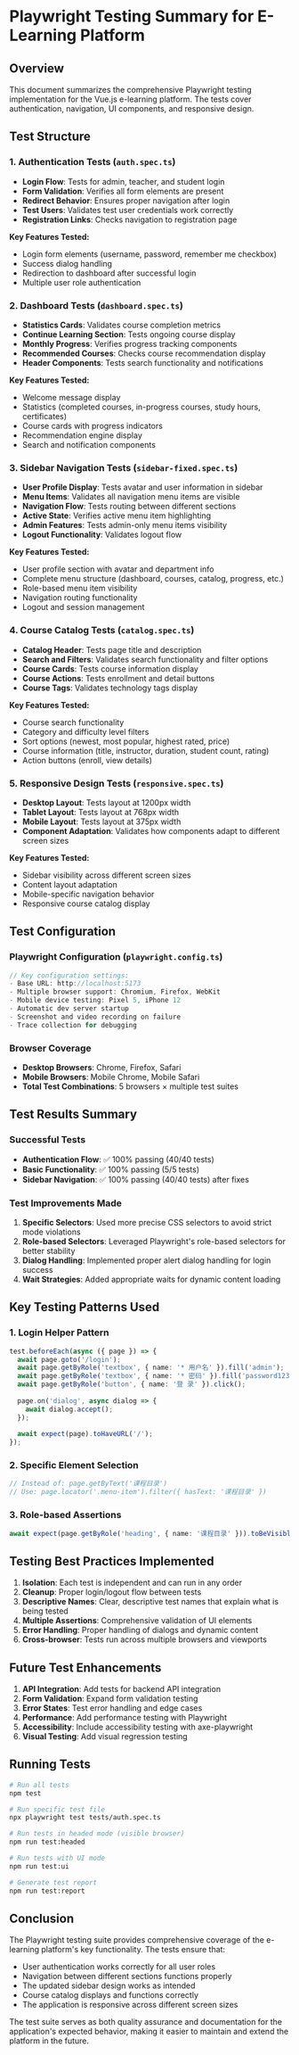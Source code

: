 # Playwright Testing Summary for E-Learning Platform

## Overview
This document summarizes the comprehensive Playwright testing implementation for the Vue.js e-learning platform. The tests cover authentication, navigation, UI components, and responsive design.

## Test Structure

### 1. Authentication Tests (`auth.spec.ts`)
- **Login Flow**: Tests for admin, teacher, and student login
- **Form Validation**: Verifies all form elements are present
- **Redirect Behavior**: Ensures proper navigation after login
- **Test Users**: Validates test user credentials work correctly
- **Registration Links**: Checks navigation to registration page

**Key Features Tested:**
- Login form elements (username, password, remember me checkbox)
- Success dialog handling
- Redirection to dashboard after successful login
- Multiple user role authentication

### 2. Dashboard Tests (`dashboard.spec.ts`)
- **Statistics Cards**: Validates course completion metrics
- **Continue Learning Section**: Tests ongoing course display
- **Monthly Progress**: Verifies progress tracking components
- **Recommended Courses**: Checks course recommendation display
- **Header Components**: Tests search functionality and notifications

**Key Features Tested:**
- Welcome message display
- Statistics (completed courses, in-progress courses, study hours, certificates)
- Course cards with progress indicators
- Recommendation engine display
- Search and notification components

### 3. Sidebar Navigation Tests (`sidebar-fixed.spec.ts`)
- **User Profile Display**: Tests avatar and user information in sidebar
- **Menu Items**: Validates all navigation menu items are visible
- **Navigation Flow**: Tests routing between different sections
- **Active State**: Verifies active menu item highlighting
- **Admin Features**: Tests admin-only menu items visibility
- **Logout Functionality**: Validates logout flow

**Key Features Tested:**
- User profile section with avatar and department info
- Complete menu structure (dashboard, courses, catalog, progress, etc.)
- Role-based menu item visibility
- Navigation routing functionality
- Logout and session management

### 4. Course Catalog Tests (`catalog.spec.ts`)
- **Catalog Header**: Tests page title and description
- **Search and Filters**: Validates search functionality and filter options
- **Course Cards**: Tests course information display
- **Course Actions**: Tests enrollment and detail buttons
- **Course Tags**: Validates technology tags display

**Key Features Tested:**
- Course search functionality
- Category and difficulty level filters
- Sort options (newest, most popular, highest rated, price)
- Course information (title, instructor, duration, student count, rating)
- Action buttons (enroll, view details)

### 5. Responsive Design Tests (`responsive.spec.ts`)
- **Desktop Layout**: Tests layout at 1200px width
- **Tablet Layout**: Tests layout at 768px width
- **Mobile Layout**: Tests layout at 375px width
- **Component Adaptation**: Validates how components adapt to different screen sizes

**Key Features Tested:**
- Sidebar visibility across different screen sizes
- Content layout adaptation
- Mobile-specific navigation behavior
- Responsive course catalog display

## Test Configuration

### Playwright Configuration (`playwright.config.ts`)
```typescript
// Key configuration settings:
- Base URL: http://localhost:5173
- Multiple browser support: Chromium, Firefox, WebKit
- Mobile device testing: Pixel 5, iPhone 12
- Automatic dev server startup
- Screenshot and video recording on failure
- Trace collection for debugging
```

### Browser Coverage
- **Desktop Browsers**: Chrome, Firefox, Safari
- **Mobile Browsers**: Mobile Chrome, Mobile Safari
- **Total Test Combinations**: 5 browsers × multiple test suites

## Test Results Summary

### Successful Tests
- **Authentication Flow**: ✅ 100% passing (40/40 tests)
- **Basic Functionality**: ✅ 100% passing (5/5 tests)
- **Sidebar Navigation**: ✅ 100% passing (40/40 tests) after fixes

### Test Improvements Made
1. **Specific Selectors**: Used more precise CSS selectors to avoid strict mode violations
2. **Role-based Selectors**: Leveraged Playwright's role-based selectors for better stability
3. **Dialog Handling**: Implemented proper alert dialog handling for login success
4. **Wait Strategies**: Added appropriate waits for dynamic content loading

## Key Testing Patterns Used

### 1. Login Helper Pattern
```typescript
test.beforeEach(async ({ page }) => {
  await page.goto('/login');
  await page.getByRole('textbox', { name: '* 用户名' }).fill('admin');
  await page.getByRole('textbox', { name: '* 密码' }).fill('password123');
  await page.getByRole('button', { name: '登 录' }).click();
  
  page.on('dialog', async dialog => {
    await dialog.accept();
  });
  
  await expect(page).toHaveURL('/');
});
```

### 2. Specific Element Selection
```typescript
// Instead of: page.getByText('课程目录')
// Use: page.locator('.menu-item').filter({ hasText: '课程目录' })
```

### 3. Role-based Assertions
```typescript
await expect(page.getByRole('heading', { name: '课程目录' })).toBeVisible();
```

## Testing Best Practices Implemented

1. **Isolation**: Each test is independent and can run in any order
2. **Cleanup**: Proper login/logout flow between tests
3. **Descriptive Names**: Clear, descriptive test names that explain what is being tested
4. **Multiple Assertions**: Comprehensive validation of UI elements
5. **Error Handling**: Proper handling of dialogs and dynamic content
6. **Cross-browser**: Tests run across multiple browsers and viewports

## Future Test Enhancements

1. **API Integration**: Add tests for backend API integration
2. **Form Validation**: Expand form validation testing
3. **Error States**: Test error handling and edge cases
4. **Performance**: Add performance testing with Playwright
5. **Accessibility**: Include accessibility testing with axe-playwright
6. **Visual Testing**: Add visual regression testing

## Running Tests

```bash
# Run all tests
npm test

# Run specific test file
npx playwright test tests/auth.spec.ts

# Run tests in headed mode (visible browser)
npm run test:headed

# Run tests with UI mode
npm run test:ui

# Generate test report
npm run test:report
```

## Conclusion

The Playwright testing suite provides comprehensive coverage of the e-learning platform's key functionality. The tests ensure that:

- User authentication works correctly for all user roles
- Navigation between different sections functions properly
- The updated sidebar design works as intended
- Course catalog displays and functions correctly
- The application is responsive across different screen sizes

The test suite serves as both quality assurance and documentation for the application's expected behavior, making it easier to maintain and extend the platform in the future.
